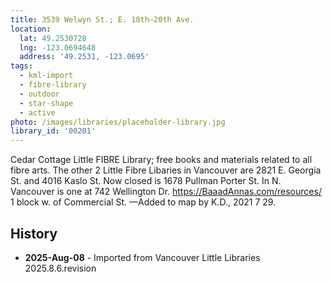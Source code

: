 ```yaml
---
title: 3539 Welwyn St.; E. 18th—20th Ave.
location:
  lat: 49.2530728
  lng: -123.0694648
  address: '49.2531, -123.0695'
tags:
  - kml-import
  - fibre-library
  - outdoor
  - star-shape
  - active
photo: /images/libraries/placeholder-library.jpg
library_id: '00201'
---
```

Cedar Cottage Little FIBRE Library; free books and materials related to all fibre arts.
The other 2 Little Fibre Libaries in Vancouver are 2821 E. Georgia St. and 4016 Kaslo St. 
 Now closed is 1678 Pullman Porter St.
In N. Vancouver is one at 742 Wellington Dr.
https://BaaadAnnas.com/resources/ 
1 block w. of Commercial St.
—Added to map by K.D., 2021 7 29.  

## History
- **2025-Aug-08** - Imported from Vancouver Little Libraries 2025.8.6.revision
